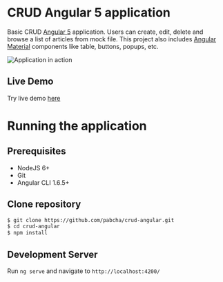 # CRUD Angular 5 application
Basic CRUD [Angular 5](https://angular.io/) application. Users can create, edit, delete and browse a list of articles from mock file. This project also includes [Angular Material](https://material.angular.io/components/table/overview) components like table, buttons, popups, etc.

![Application in action](https://i.imgur.com/5XxN4ws.gifv)

## Live Demo
Try live demo [here](http://pabcha.github.io/apps/crud-angular/)

# Running the application

## Prerequisites
- NodeJS 6+
- Git
- Angular CLI 1.6.5+

## Clone repository

```sh
$ git clone https://github.com/pabcha/crud-angular.git
$ cd crud-angular
$ npm install
```

## Development Server
Run `ng serve` and navigate to `http://localhost:4200/`